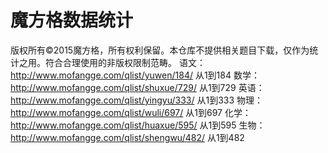 # 魔方格数据统计
版权所有©2015魔方格，所有权利保留。本仓库不提供相关题目下载，仅作为统计之用。符合合理使用的非版权限制范畴。
语文：http://www.mofangge.com/qlist/yuwen/184/ 从1到184
数学：http://www.mofangge.com/qlist/shuxue/729/ 从1到729
英语：http://www.mofangge.com/qlist/yingyu/333/ 从1到333
物理：http://www.mofangge.com/qlist/wuli/697/ 从1到697
化学：http://www.mofangge.com/qlist/huaxue/595/ 从1到595
生物：http://www.mofangge.com/qlist/shengwu/482/ 从1到482
